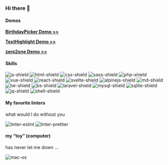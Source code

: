 ### Hi there 🤙

#### Demos
**[BirthdayPicker Demo >>](https://lemon3.github.io/birthdaypicker/)**

**[TextHighlight Demo >>](https://lemon3.github.io/texthighlight/)**

**[zero2one Demo >>](https://lemon3.github.io/zero2one/)**



#### Skills

![js-shield] ![html-shield] ![css-shield] ![sass-shield] ![php-shield] ![vue-shield] ![react-shield] ![svelte-shield] ![alpinejs-shield] ![md-shield] ![tw-shield] ![bs-shield] ![laravel-shield] ![mysql-shield] ![sqlite-shield] ![jq-shield] ![shell-shield]

#### My favorite linters
what would I do without you

![linter-eslint] ![linter-prettier]

#### my “toy” (computer)
has never let me down ...

![mac-os]

<!--
**lemon3/lemon3** is a ✨ _special_ ✨ repository because its `README.md` (this file) appears on your GitHub profile.

Here are some ideas to get you started:

- 🔭 I’m currently working on ...
- 🌱 I’m currently learning ...
- 👯 I’m looking to collaborate on ...
- 🤔 I’m looking for help with ...
- 💬 Ask me about ...
- 📫 How to reach me: ...
- 😄 Pronouns: ...
- ⚡ Fun fact: ...
-->

<!-- MARKDOWN LINKS & IMAGES -->
[html-shield]: https://img.shields.io/badge/HTML5-e34d28?style=for-the-badge&logo=html5&logoColor=white

[alpinejs-shield]: https://img.shields.io/badge/alpinejs-77c1d2?&style=for-the-badge&logo=alpinejs&logoColor=white

[css-shield]: https://img.shields.io/badge/CSS3-0075c0?&style=for-the-badge&logo=css3&logoColor=white

[js-shield]: https://img.shields.io/badge/JavaScript-fbde34?style=for-the-badge&logo=javascript&logoColor=black

[sass-shield]: https://img.shields.io/badge/Sass-CC6699?style=for-the-badge&logo=sass&logoColor=white

[php-shield]: https://img.shields.io/badge/PHP-777BB4?style=for-the-badge&logo=php&logoColor=white

[md-shield]: https://img.shields.io/badge/Markdown-000000?style=for-the-badge&logo=markdown&logoColor=white

[vue-shield]: https://img.shields.io/badge/Vue.js-35495E?style=for-the-badge&logo=vue.js&logoColor=4FC08D

[react-shield]: https://img.shields.io/badge/React-20232A?style=for-the-badge&logo=react&logoColor=61DAFB

[svelte-shield]: https://img.shields.io/badge/Svelte-4A4A55?style=for-the-badge&logo=svelte&logoColor=FF3E00

[shell-shield]: https://img.shields.io/badge/Shell_Script-121011?style=for-the-badge&logo=gnu-bash&logoColor=white

[tw-shield]: https://img.shields.io/badge/Tailwind_CSS-38B2AC?style=for-the-badge&logo=tailwind-css&logoColor=white

[bs-shield]: https://img.shields.io/badge/Bootstrap-563D7C?style=for-the-badge&logo=bootstrap&logoColor=white

[laravel-shield]: https://img.shields.io/badge/Laravel-FF2D20?style=for-the-badge&logo=laravel&logoColor=white

[mysql-shield]: https://img.shields.io/badge/MySQL-00000F?style=for-the-badge&logo=mysql&logoColor=white

[sqlite-shield]: https://img.shields.io/badge/SQLite-07405E?style=for-the-badge&logo=sqlite&logoColor=white

[jq-shield]: https://img.shields.io/badge/jQuery-0769AD?style=for-the-badge&logo=jquery&logoColor=white

<!-- linters -->
[linter-eslint]: https://img.shields.io/badge/eslint-3A33D1?style=for-the-badge&logo=eslint&logoColor=white
[linter-prettier]: https://img.shields.io/badge/prettier-1A2C34?style=for-the-badge&logo=prettier&logoColor=F7BA3E

<!-- other -->
[mac-os]: https://img.shields.io/badge/mac_os-000000?style=for-the-badge&logo=apple&logoColor=white
